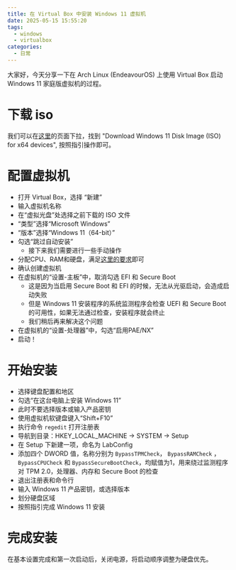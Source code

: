 ```yaml
---
title: 在 Virtual Box 中安装 Windows 11 虚拟机
date: 2025-05-15 15:55:20
tags:
  - windows
  - virtualbox
categories:
  - 日常
---
```

大家好，今天分享一下在 Arch Linux (EndeavourOS) 上使用 Virtual Box 启动 Windows 11 家庭版虚拟机的过程。

# 下载 iso

我们可以在[这里](https://www.microsoft.com/en-us/software-download/windows11)的页面下拉，找到 "Download Windows 11 Disk Image (ISO) for x64 devices", 按照指引操作即可。

# 配置虚拟机

- 打开 Virtual Box，选择 “新建”
- 输入虚拟机名称
- 在“虚拟光盘”处选择之前下载的 ISO 文件
- “类型”选择“Microsoft Windows”
- “版本”选择“Windows 11（64-bit）”
- 勾选“跳过自动安装”
	- 接下来我们需要进行一些手动操作
- 分配CPU、RAM和硬盘，满足[这里的要求](https://aka.ms/WindowsSysReq)即可
- 确认创建虚拟机
- 在虚拟机的“设置-主板”中，取消勾选 EFI 和 Secure Boot
	- 这是因为当启用 Secure Boot 和 EFI 的时候，无法从光驱启动，会造成启动失败
	- 但是 Windows 11 安装程序的系统监测程序会检查 UEFI 和 Secure Boot 的可用性，如果无法通过检查，安装程序就会终止
	- 我们稍后再来解决这个问题
- 在虚拟机的“设置-处理器”中，勾选“启用PAE/NX”
- 启动！

# 开始安装

- 选择键盘配置和地区
- 勾选“在这台电脑上安装 Windows 11”
- 此时不要选择版本或输入产品密钥
- 使用虚拟机软键盘键入“Shift+F10”
- 执行命令 `regedit` 打开注册表
- 导航到目录：HKEY_LOCAL_MACHINE -> SYSTEM -> Setup
- 在 Setup 下新建一项，命名为 LabConfig
- 添加四个 DWORD 值，名称分别为 `BypassTPMCheck`， `BypassRAMCheck` ， `BypassCPUCheck` 和 `BypassSecureBootCheck`，均赋值为1，用来绕过监测程序对 TPM 2.0，处理器、内存和 Secure Boot 的检查
- 退出注册表和命令行
- 输入 Windows 11 产品密钥，或选择版本
- 划分硬盘区域
- 按照指引完成 Windows 11 安装

# 完成安装

在基本设置完成和第一次启动后，关闭电源，将启动顺序调整为硬盘优先。